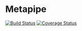 # Metapipe

[![Build Status](https://travis-ci.org/TorkamaniLab/metapipe.svg)](https://travis-ci.org/TorkamaniLab/metapipe)
[![Coverage Status](https://coveralls.io/repos/github/Sonictherocketman/metapipe/badge.svg?branch=master)](https://coveralls.io/github/Sonictherocketman/metapipe?branch=master)
